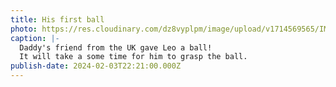 ```yaml
---
title: His first ball
photo: https://res.cloudinary.com/dz8vyplpm/image/upload/v1714569565/IMG_8729_ra0zyk.jpg
caption: |-
  Daddy's friend from the UK gave Leo a ball!
  It will take a some time for him to grasp the ball.
publish-date: 2024-02-03T22:21:00.000Z
---
```

